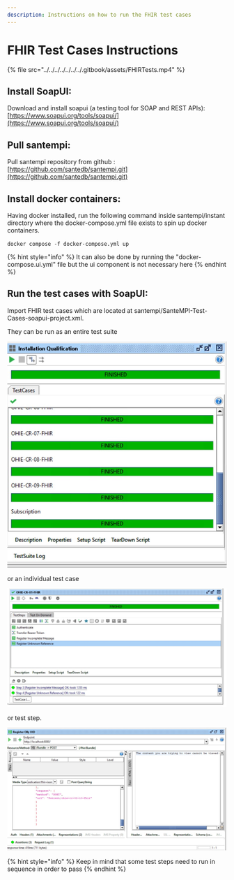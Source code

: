 ```yaml
---
description: Instructions on how to run the FHIR test cases
---
```


# FHIR Test Cases Instructions

{% file src="../../../../../../../.gitbook/assets/FHIRTests.mp4" %}

## Install SoapUI:

Download and install soapui (a testing tool for SOAP and REST APIs): [https://www.soapui.org/tools/soapui/](https://www.soapui.org/tools/soapui/)

## Pull santempi:

Pull santempi repository from github : [https://github.com/santedb/santempi.git](https://github.com/santedb/santempi.git)

## Install docker containers:

Having docker installed, run the following command inside santempi/instant directory where the docker-compose.yml file exists to spin up docker containers.

```
docker compose -f docker-compose.yml up
```

{% hint style="info" %}
It can also be done by running the "docker-compose.ui.yml"  file but the ui component is not necessary here
{% endhint %}

## Run the test cases with SoapUI:

Import FHIR test cases which are located at santempi/SanteMPI-Test-Cases-soapui-project.xml.

They can be run as an entire test suite

![](../../../../../../../.gitbook/assets/EntireTestSuite.jpg)

&#x20;or an individual test case

![](../../../../../../../.gitbook/assets/TestCase.jpg)

&#x20;or test step.

![](../../../../../../../.gitbook/assets/TestStep.jpg)

{% hint style="info" %}
Keep in mind that some test steps need to run in sequence in order to pass
{% endhint %}

